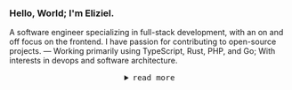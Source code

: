 <h3>Hello, World; I'm Eliziel.</h3>
<p>A software engineer specializing in full-stack development, with an on and off focus on the frontend. I have passion for contributing to open-source projects. — Working primarily using TypeScript, Rust, PHP, and Go; With interests in devops and software architecture.
</p>

<details align="center">
<summary><samp>read more</samp></summary>

<h2></h2><br>

[<img align="center" src="https://github-profile-trophy.vercel.app/?username=yehezkieldio&theme=darkhub&no-frame=true&margin-w=20&title=Stars,Followers,Commits,Issues,MultiLanguage,Repositories">](#)

</details>
